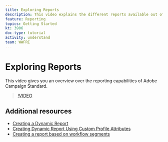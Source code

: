 ```yaml
---
title: Exploring Reports
description: This video explains the different reports available out of the box for an email delivery.
feature: Reporting
topics: Getting Started
kt: 3906
doc-type: tutorial
activity: understand
team: WWFRE
---
```


# Exploring Reports

This video gives you an overview over the reporting capabilities of Adobe Campaign Standard.

>[!VIDEO](https://video.tv.adobe.com/v/23021?quality=12)

## Additional resources

* [Creating a Dynamic Report](/help/tutorials/reporting/creating-a-dynamic-report.md)
* [Creating Dynamic Report Using Custom Profile Attributes](/help/tutorials/reporting/custom-profile-attributes-dynamic-reports.md)
* [Creating a report based on workflow segments](/help/tutorials/reporting/report-on-workflow-segments.md)
